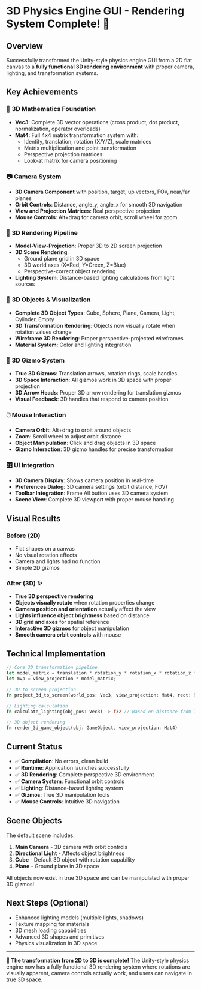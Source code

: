 # 3D Physics Engine GUI - Rendering System Complete! 🎉

## Overview
Successfully transformed the Unity-style physics engine GUI from a 2D flat canvas to a **fully functional 3D rendering environment** with proper camera, lighting, and transformation systems.

## Key Achievements

### 🔧 **3D Mathematics Foundation**
- **Vec3**: Complete 3D vector operations (cross product, dot product, normalization, operator overloads)
- **Mat4**: Full 4x4 matrix transformation system with:
  - Identity, translation, rotation (X/Y/Z), scale matrices
  - Matrix multiplication and point transformation
  - Perspective projection matrices
  - Look-at matrix for camera positioning

### 📷 **Camera System**
- **3D Camera Component** with position, target, up vectors, FOV, near/far planes
- **Orbit Controls**: Distance, angle_y, angle_x for smooth 3D navigation
- **View and Projection Matrices**: Real perspective projection
- **Mouse Controls**: Alt+drag for camera orbit, scroll wheel for zoom

### 🎨 **3D Rendering Pipeline**
- **Model-View-Projection**: Proper 3D to 2D screen projection
- **3D Scene Rendering**:
  - Ground plane grid in 3D space
  - 3D world axes (X=Red, Y=Green, Z=Blue)
  - Perspective-correct object rendering
- **Lighting System**: Distance-based lighting calculations from light sources

### 🎯 **3D Objects & Visualization**
- **Complete 3D Object Types**: Cube, Sphere, Plane, Camera, Light, Cylinder, Empty
- **3D Transformation Rendering**: Objects now visually rotate when rotation values change
- **Wireframe 3D Rendering**: Proper perspective-projected wireframes
- **Material System**: Color and lighting integration

### 🔧 **3D Gizmo System**
- **True 3D Gizmos**: Translation arrows, rotation rings, scale handles
- **3D Space Interaction**: All gizmos work in 3D space with proper projection
- **3D Arrow Heads**: Proper 3D arrow rendering for translation gizmos
- **Visual Feedback**: 3D handles that respond to camera position

### 🖱️ **Mouse Interaction**
- **Camera Orbit**: Alt+drag to orbit around objects
- **Zoom**: Scroll wheel to adjust orbit distance
- **Object Manipulation**: Click and drag objects in 3D space
- **Gizmo Interaction**: 3D gizmo handles for precise transformation

### 🎛️ **UI Integration**
- **3D Camera Display**: Shows camera position in real-time
- **Preferences Dialog**: 3D camera settings (orbit distance, FOV)
- **Toolbar Integration**: Frame All button uses 3D camera system
- **Scene View**: Complete 3D viewport with proper mouse handling

## Visual Results

### Before (2D)
- Flat shapes on a canvas
- No visual rotation effects
- Camera and lights had no function
- Simple 2D gizmos

### After (3D) ✨
- **True 3D perspective rendering**
- **Objects visually rotate** when rotation properties change
- **Camera position and orientation** actually affect the view
- **Lights influence object brightness** based on distance
- **3D grid and axes** for spatial reference
- **Interactive 3D gizmos** for object manipulation
- **Smooth camera orbit controls** with mouse

## Technical Implementation

```rust
// Core 3D transformation pipeline
let model_matrix = translation * rotation_y * rotation_x * rotation_z * scale;
let mvp = view_projection * model_matrix;

// 3D to screen projection
fn project_3d_to_screen(world_pos: Vec3, view_projection: Mat4, rect: Rect) -> Option<Pos2>

// Lighting calculation
fn calculate_lighting(obj_pos: Vec3) -> f32 // Based on distance from lights

// 3D object rendering
fn render_3d_game_object(obj: GameObject, view_projection: Mat4)
```

## Current Status
- ✅ **Compilation**: No errors, clean build
- ✅ **Runtime**: Application launches successfully
- ✅ **3D Rendering**: Complete perspective 3D environment
- ✅ **Camera System**: Functional orbit controls
- ✅ **Lighting**: Distance-based lighting system
- ✅ **Gizmos**: True 3D manipulation tools
- ✅ **Mouse Controls**: Intuitive 3D navigation

## Scene Objects
The default scene includes:
1. **Main Camera** - 3D camera with orbit controls
2. **Directional Light** - Affects object brightness
3. **Cube** - Default 3D object with rotation capability
4. **Plane** - Ground plane in 3D space

All objects now exist in true 3D space and can be manipulated with proper 3D gizmos!

## Next Steps (Optional)
- Enhanced lighting models (multiple lights, shadows)
- Texture mapping for materials
- 3D mesh loading capabilities
- Advanced 3D shapes and primitives
- Physics visualization in 3D space

---

**🎊 The transformation from 2D to 3D is complete!** The Unity-style physics engine now has a fully functional 3D rendering system where rotations are visually apparent, camera controls actually work, and users can navigate in true 3D space.
